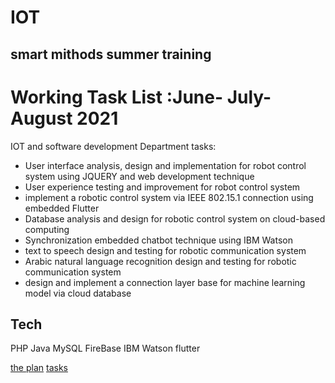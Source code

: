 # IOT
## smart mithods summer training 

# Working Task List :June- July- August  2021 

IOT and software development Department tasks:
- User interface analysis, design and implementation for robot control system using JQUERY and web development technique
- User experience testing and improvement for robot control system
- implement a robotic control system via IEEE 802.15.1 connection using embedded Flutter
- Database analysis and design for robotic control system on cloud-based computing
- Synchronization embedded chatbot technique using IBM Watson
- text to speech design and testing for robotic communication system
- Arabic natural language recognition design and testing for robotic communication system
- design and implement a connection layer base for machine learning model via cloud database


## Tech
PHP 
Java 
MySQL 
FireBase
IBM Watson 
flutter 


[the plan](https://s-m.com.sa/table.pdf)
[tasks](https://s-m.com.sa/task.pdf)
